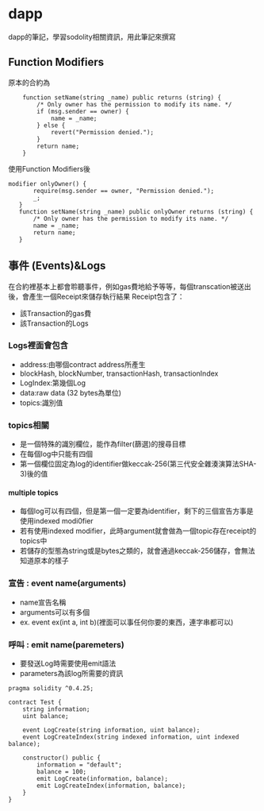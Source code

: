 # dapp
dapp的筆記，學習sodolity相關資訊，用此筆記來撰寫
## Function Modifiers
原本的合約為

```
	function setName(string _name) public returns (string) {
	    /* Only owner has the permission to modify its name. */
		if (msg.sender == owner) {
			name = _name;
		} else {
			revert("Permission denied.");
		}
		return name;
	}
  ```
  
 使用Function Modifiers後
 
 ```
 modifier onlyOwner() {
        require(msg.sender == owner, "Permission denied.");
        _;
    }
	function setName(string _name) public onlyOwner returns (string) {
	    /* Only owner has the permission to modify its name. */
		name = _name;
		return name;
	}
  ```
  
 ## 事件 (Events)&Logs
  在合約裡基本上都會聆聽事件，例如gas費地給予等等，每個transcation被送出後，會產生一個Receipt來儲存執行結果
  Receipt包含了：
  * 該Transaction的gas費
  * 該Transaction的Logs
  
### Logs裡面會包含
  * address:由哪個contract address所產生
  * blockHash, blockNumber, transactionHash, transactionIndex
  * LogIndex:第幾個Log
  * data:raw data (32 bytes為單位)
  * topics:識別值
  
### topics相關
  * 是一個特殊的識別欄位，能作為filter(篩選)的搜尋目標
  * 在每個log中只能有四個
  * 第一個欄位固定為log的identifier做keccak-256(第三代安全雜湊演算法SHA-3)後的值

#### multiple topics
  * 每個log可以有四個，但是第一個一定要為identifier，剩下的三個宣告方事是使用indexed modi0fier
  * 若有使用indexed modifier，此時argument就會做為一個topic存在receipt的topics中
  * 若儲存的型態為string或是bytes之類的，就會通過keccak-256儲存，會無法知道原本的樣子

### 宣告 : event name(arguments)
  * name宣告名稱
  * arguments可以有多個
  * ex. event ex(int a, int b)(裡面可以事任何你要的東西，連字串都可以) 
### 呼叫 : emit name(paremeters)
  * 要發送Log時需要使用emit語法
  * parameters為該log所需要的資訊

```
pragma solidity ^0.4.25;

contract Test {
    string information;
    uint balance;
    
    event LogCreate(string information, uint balance);
    event LogCreateIndex(string indexed information, uint indexed balance);
    
    constructor() public {
        information = "default";
        balance = 100;
        emit LogCreate(information, balance);
        emit LogCreateIndex(information, balance);
    }
}
```


